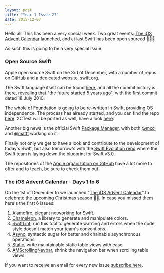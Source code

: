 ```yaml
---
layout: post
title: "Year 1 Issue 27"
date: 2015-12-07
---
```


Hello all! This has been a very special week. Two great events: [The iOS Advent Calendar](http://theiostimes.com/advent-calendar.html) launched, and at last Swift has been open sourced 🎉🎉🎉

As such this is going to be a very special issue.

### Open Source Swift

Apple open source Swift on the 3rd of December, with a number of repos on [GitHub](https://github.com/apple) and a dedicated website, [swift.org](https://swift.org/).

The Swift language itself can be found [here](https://github.com/apple/swift), and all the commit history is there, revealing that "the future started 5 years ago", with the first commit dated 18 July 2010.

The whole of Foundation is going to be re-written in Swift, providing OS independence. The process has already started, and you can find the repo [here](https://github.com/apple/swift-corelibs-foundation). XCTest will be ported as well, have a look [here](https://github.com/apple/swift-corelibs-xctest).

Another big news is the official Swift [Package Manager](https://github.com/apple/swift-package-manager), with both [@mxcl](https://twitter.com/mxcl) and [@mattt](https://twitter.com/mattt) working on it.

Finally not only we get to have a look and contribute to the development of today's Swift, but also tomorrow's with the [Swift Evolution repo](https://github.com/apple/swift-evolution) where the Swift team is laying down the blueprint for Swift v3.0.

The repositories of the [Apple organization on GitHub](https://github.com/apple) have a lot more to offer and to teach, be sure to check them out.

### The iOS Advent Calendar - Days 1 to 6

On the 1st of December to we launched "[The iOS Advent Calendar](http://theiostimes.com/advent-calendar.html)" to celebrate the upcoming Christmas season 🎄🎅. In case you missed them here's the first 6 issues:

1. [Alamofire](http://theiostimes.com/advent-calendar/alamofire.html), elegant networking for Swift.
1. [Chameleon](http://theiostimes.com/advent-calendar/chameleon.html), a library to generate and manipulate colors.
1. [SwiftLint](http://theiostimes.com/advent-calendar/swiftlint.html), run this tool to generate warning and errors when the code style doesn't match your team's conventions.
1. [Async](http://theiostimes.com/advent-calendar/async.html), syntactic sugar for better and chainable asynchronous operations.
1. [Static](http://theiostimes.com/advent-calendar/static.html), write maintainable static table views with ease.
1. [AMScrollingNavbar](http://theiostimes.com/advent-calendar/amscrollingnavbar.html), shrink the navigation bar when scrolling table views.

If you want to receive an email for every new issue [subscribe here](http://theiostimes.com/advent-calendar/subscribe.html).
